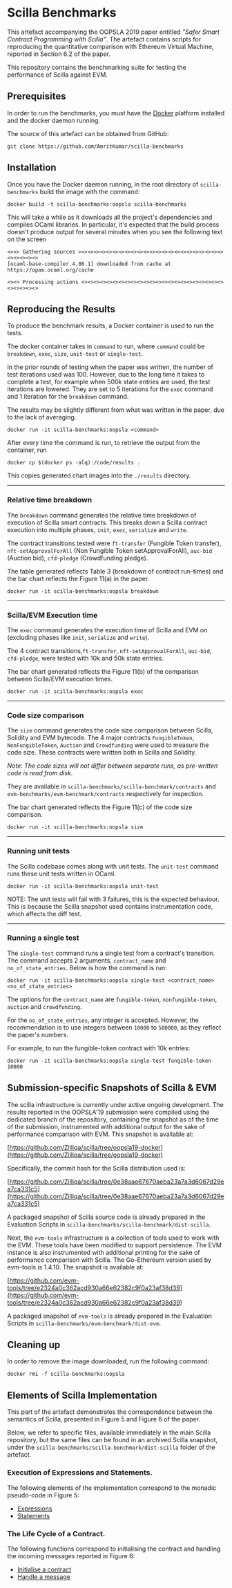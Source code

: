 # Scilla Benchmarks

This artefact accompanying the OOPSLA 2019 paper entitled _"Safer Smart Contract Programming with Scilla"_. The artefact contains scripts for reproducing the quantitative comparison with Ethereum Virtual Machine, reported in Section 6.2 of the paper.

This repository contains the benchmarking suite for testing the performance of Scilla against EVM.

## Prerequisites

In order to run the benchmarks, you must have the [Docker](https://www.docker.com) platform installed and the docker daemon running.

The source of this artefact can be obtained from GitHub:
```
git clone https://github.com/AmritKumar/scilla-benchmarks
```

## Installation

Once you have the Docker daemon running, in the root directory of `scilla-benchmarks` build the image with the command:

```
docker build -t scilla-benchmarks:oopsla scilla-benchmarks
```

This will take a while as it downloads all the project's dependencies and compiles OCaml libraries.
In particular, it's expected that the build process doesn't produce output for several minutes when you see the following text on the screen

```shell
<><> Gathering sources ><><><><><><><><><><><><><><><><><><><><><><><><><><><><>
[ocaml-base-compiler.4.06.1] downloaded from cache at https://opam.ocaml.org/cache

<><> Processing actions <><><><><><><><><><><><><><><><><><><><><><><><><><><><>
```

## Reproducing the Results

To produce the benchmark results, a Docker container is used to run the tests.

The docker container takes in `command` to run, where `command` could be `breakdown`, `exec`, `size`, `unit-test` or `single-test`.

In the prior rounds of testing when the paper was written, the number of test iterations used was 100. However, due to the long time it takes to complete a test, for example when 500k state entries are used, the test iterations are lowered. They are set to 5 iterations for the `exec` command and 1 iteration for the `breakdown` command.

The results may be slightly different from what was written in the paper, due to the lack of averaging.

```shell
docker run -it scilla-benchmarks:oopsla <command>
```

After every time the command is run, to retrieve the output from the container, run

```shell
docker cp $(docker ps -alq):/code/results .
```

This copies generated chart images into the `./results` directory.

---

### Relative time breakdown

The `breakdown` command generates the relative time breakdown of execution of Scilla smart contracts. This breaks down a Scilla contract execution into multiple phases, `init`, `exec`, `serialize` and `write`.

The contract transitions tested were `ft-transfer` (Fungible Token transfer), `nft-setApprovalForAll` (Non Fungible Token setApprovalForAll), `auc-bid` (Auction bid), `cfd-pledge` (Crowdfunding pledge).

The table generated reflects Table 3 (breakdown of contract run-times) and the bar chart reflects the Figure 11(a) in the paper.

```shell
docker run -it scilla-benchmarks:oopsla breakdown
```

---

### Scilla/EVM Execution time

The `exec` command generates the execution time of Scilla and EVM on (excluding phases like `init`, `serialize` and `write`).

The 4 contract transitions,`ft-transfer`, `nft-setApprovalForAll`, `auc-bid`, `cfd-pledge`, were tested with 10k and 50k state entries.

The bar chart generated reflects the Figure 11(b) of the comparison between Scilla/EVM execution times.

```shell
docker run -it scilla-benchmarks:oopsla exec
```

---

### Code size comparison

The `size` command generates the code size comparison between Scilla, Solidity and EVM bytecode. The 4 major contracts `FungibleToken`, `NonFungibleToken`, `Auction` and `Crowdfunding` were used to measure the code size. These contracts were written both in Scilla and Solidity.

_Note: The code sizes will not differ between separate runs, as pre-written code is read from disk._

They are available in `scilla-benchmarks/scilla-benchmark/contracts` and `evm-benchmarks/evm-benchmark/contracts` respectively for inspection.

The bar chart generated reflects the Figure 11(c) of the code size comparison.

```shell
docker run -it scilla-benchmarks:oopsla size
```

---

### Running unit tests

The Scilla codebase comes along with unit tests. The `unit-test` command runs these unit tests written in OCaml.

```shell
docker run -it scilla-benchmarks:oopsla unit-test
```

NOTE: The unit tests will fail with 3 failures, this is the expected behaviour. This is because the Scilla snapshot used contains instrumentation code, which affects the diff test.

---

### Running a single test

The `single-test` command runs a single test from a contract's transition. The command accepts 2 arguments, `contract_name` and `no_of_state_entries`. Below is how the command is run:

```shell
docker run -it scilla-benchmarks:oopsla single-test <contract_name> <no_of_state_entries>
```

The options for the `contract_name` are `fungible-token`, `nonfungible-token`, `auction` and `crowdfunding`.

For the `no_of_state_entries`, any integer is accepted. However, the recommendation is to use integers between `10000` to `500000`, as they reflect the paper's numbers.

For example, to run the fungible-token contract with 10k entries:

```shell
docker run -it scilla-benchmarks:oopsla single-test fungible-token 10000
```

## Submission-specific Snapshots of Scilla & EVM

The scilla infrastructure is currently under active ongoing
development. The results reported in the OOPSLA'19 submission were
compiled using the dedicated branch of the repository, containing the
snapshot as of the time of the submission, instrumented with
additional output for the sake of performance comparison with EVM.
This snapshot is available at:

[https://github.com/Zilliqa/scilla/tree/oopsla19-docker](https://github.com/Zilliqa/scilla/tree/oopsla19-docker)

Specifically, the commit hash for the Scilla distribution used is:

[https://github.com/Zilliqa/scilla/tree/0e38aae67670aeba23a7a3d6067d29ea7ca331c5](https://github.com/Zilliqa/scilla/tree/0e38aae67670aeba23a7a3d6067d29ea7ca331c5)

A packaged snapshot of Scilla source code is already prepared in the Evaluation Scripts in `scilla-benchmarks/scilla-benchmark/dist-scilla`.

Next, the `evm-tools` infrastructure is a collection of tools used to work with the EVM.
These tools have been modified to support persistence. The EVM instance is also
instrumented with additional printing for the sake of performance comparison
with Scilla. The Go-Ethereum version used by evm-tools is 1.4.10. The snapshot is available at:

[https://github.com/evm-tools/tree/e2324a0c362acd930a66e62382c9f0a23af38d39](https://github.com/evm-tools/tree/e2324a0c362acd930a66e62382c9f0a23af38d39)

A packaged snapshot of `evm-tools` is already prepared in the Evaluation Scripts in `scilla-benchmarks/evm-benchmark/dist-evm`.

## Cleaning up

In order to remove the image downloaded, run the following command:

```shell
docker rmi -f scilla-benchmarks:oopsla
```

## Elements of Scilla Implementation

This part of the artefact demonstrates the correspondence between the semantics of Scilla, presented in Figure 5 and
Figure 6 of the paper. 

Below, we refer to specific files, available immediately in the main Scilla repository, but the same files can be found in an archived Scilla snapshot, under the `scilla-benchmarks/scilla-benchmark/dist-scilla` folder of the artefact.

### Execution of Expressions and Statements. 

The following elements of the implementation correspond to the monadic pseudo-code in Figure 5:
* [Expressions](https://github.com/Zilliqa/scilla/blob/oopsla19-docker/src/lang/eval/Eval.ml#L88)
* [Statements](https://github.com/Zilliqa/scilla/blob/oopsla19-docker/src/lang/eval/Eval.ml#L242)

### The Life Cycle of a Contract. 

The following functions correspond to initialising the contract and handling the incoming messages reported in Figure 6:

* [Initialise a contract](https://github.com/Zilliqa/scilla/blob/oopsla19-docker/src/lang/eval/Eval.ml#L410)
* [Handle a message](https://github.com/Zilliqa/scilla/blob/oopsla19-docker/src/lang/eval/Eval.ml#L563)
